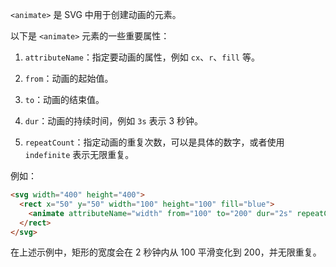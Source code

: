 `<animate>` 是 SVG 中用于创建动画的元素。

以下是 `<animate>` 元素的一些重要属性：

1. `attributeName`：指定要动画的属性，例如 `cx`、`r`、`fill` 等。

2. `from`：动画的起始值。

3. `to`：动画的结束值。

4. `dur`：动画的持续时间，例如 `3s` 表示 3 秒钟。

5. `repeatCount`：指定动画的重复次数，可以是具体的数字，或者使用 `indefinite` 表示无限重复。

例如：

```html
<svg width="400" height="400">
  <rect x="50" y="50" width="100" height="100" fill="blue">
    <animate attributeName="width" from="100" to="200" dur="2s" repeatCount="indefinite" />
  </rect>
</svg>
```

在上述示例中，矩形的宽度会在 2 秒钟内从 100 平滑变化到 200，并无限重复。 
